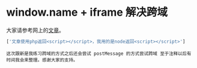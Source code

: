 # window.name + iframe 解决跨域

大家请参考网上的[文章](https://www.cnblogs.com/zichi/p/4620656.html)。


```javascript
['文章使用php返回<script></script>，我用的是node返回<script></script>']
```

```
这次跟新是我练习跨域的方式之后还会尝试 postMessage 的方式尝试跨域 至于注释以后有时间我会来整理。感谢大家的支持。
```
